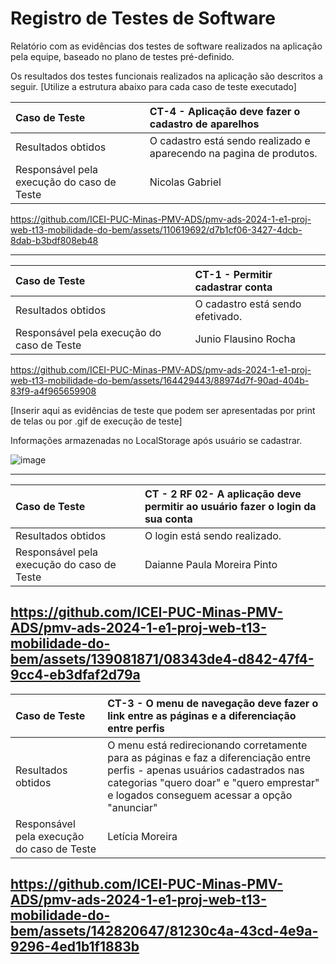 # Registro de Testes de Software

Relatório com as evidências dos testes de software realizados na aplicação pela equipe, baseado no plano de testes pré-definido.

Os resultados dos testes funcionais realizados na aplicação são descritos a seguir. [Utilize a estrutura abaixo para cada caso de teste executado]

|Caso de Teste    | CT-4 - Aplicação deve fazer o cadastro de aparelhos |
|:---|:---|
| Resultados obtidos | O cadastro está sendo realizado e aparecendo na pagina de produtos.  |
| Responsável pela execução do caso de Teste | Nicolas Gabriel |


https://github.com/ICEI-PUC-Minas-PMV-ADS/pmv-ads-2024-1-e1-proj-web-t13-mobilidade-do-bem/assets/110619692/d7b1cf06-3427-4dcb-8dab-b3bdf808eb48


------------------------------------------------------------------------------------------------------------------------------------------

|Caso de Teste    | CT-1 - Permitir cadastrar conta |
|:---|:---|
| Resultados obtidos | O cadastro está sendo efetivado.  |
| Responsável pela execução do caso de Teste | Junio Flausino Rocha |

https://github.com/ICEI-PUC-Minas-PMV-ADS/pmv-ads-2024-1-e1-proj-web-t13-mobilidade-do-bem/assets/164429443/88974d7f-90ad-404b-83f9-a4f965659908


[Inserir aqui as evidências de teste que podem ser apresentadas por print de telas ou por .gif de execução de teste]

Informações armazenadas no LocalStorage após usuário se cadastrar.

![image](https://github.com/ICEI-PUC-Minas-PMV-ADS/pmv-ads-2024-1-e1-proj-web-t13-mobilidade-do-bem/assets/164429443/e49a89b2-0f62-4ccc-a745-9577c591d39f)

------------------------------------------------------------------------------------------------------------------------------------------
|Caso de Teste    | CT - 2 RF 02- A aplicação deve permitir ao usuário fazer o login da sua conta |
|:---|:---|
| Resultados obtidos | O login está sendo realizado.  |
| Responsável pela execução do caso de Teste | Daianne Paula Moreira Pinto |


https://github.com/ICEI-PUC-Minas-PMV-ADS/pmv-ads-2024-1-e1-proj-web-t13-mobilidade-do-bem/assets/139081871/08343de4-d842-47f4-9cc4-eb3dfaf2d79a
------------------------------------------------------------------------------------------------------------------------------------------
|Caso de Teste    | CT-3 - O menu de navegação deve fazer o link entre as páginas e a diferenciação entre perfis |
|:---|:---|
| Resultados obtidos | O menu está redirecionando corretamente para as páginas e faz a diferenciação entre perfis - apenas usuários cadastrados nas categorias "quero doar" e "quero emprestar" e logados conseguem acessar a opção "anunciar"  |
| Responsável pela execução do caso de Teste | Letícia Moreira |

https://github.com/ICEI-PUC-Minas-PMV-ADS/pmv-ads-2024-1-e1-proj-web-t13-mobilidade-do-bem/assets/142820647/81230c4a-43cd-4e9a-9296-4ed1b1f1883b
------------------------------------------------------------------------------------------------------------------------------------------






